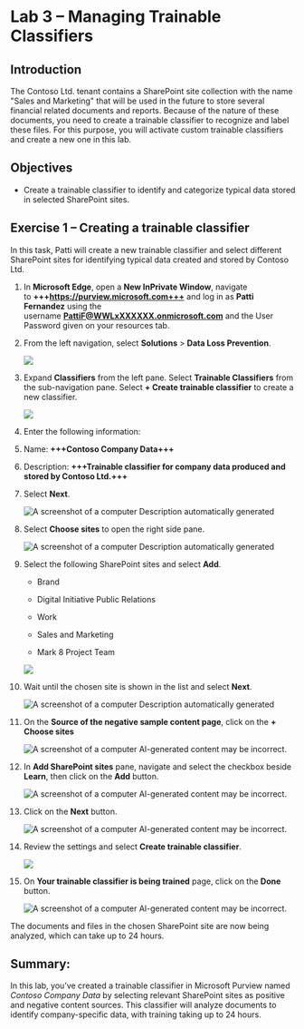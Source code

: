 # **Lab 3 – Managing Trainable Classifiers**

## **Introduction**

The Contoso Ltd. tenant contains a SharePoint site collection with the
name "Sales and Marketing" that will be used in the future to store
several financial related documents and reports. Because of the nature
of these documents, you need to create a trainable classifier to
recognize and label these files. For this purpose, you will activate
custom trainable classifiers and create a new one in this lab.

## **Objectives**

- Create a trainable classifier to identify and categorize typical data stored in selected SharePoint sites.

## Exercise 1 – Creating a trainable classifier

In this task, Patti will create a new trainable classifier and select
different SharePoint sites for identifying typical data created and
stored by Contoso Ltd.

1.  In **Microsoft Edge**, open a **New InPrivate Window**, navigate
    to **+++https://purview.microsoft.com+++** and log in as **Patti
    Fernandez** using the username **PattiF@WWLxXXXXXX.onmicrosoft.com**
    and the User Password given on your resources tab.

2.  From the left navigation, select **Solutions** \> **Data Loss
    Prevention**.

    ![](./media/image1.png)

3.  Expand **Classifiers** from the left pane. Select **Trainable
    Classifiers** from the sub-navigation pane. Select **+ Create
    trainable classifier** to create a new classifier.

    ![](./media/image2.png)

4.  Enter the following information:

5.  Name: **+++Contoso Company Data+++**

6.  Description: **+++Trainable classifier for company data produced and
    stored by Contoso Ltd.+++**

7.  Select **Next**.

    ![A screenshot of a computer Description automatically generated](./media/image3.png)

8.  Select **Choose sites** to open the right side pane.

    ![A screenshot of a computer Description automatically generated](./media/image4.png)

9.  Select the following SharePoint sites and select **Add**.

    - Brand

    - Digital Initiative Public Relations

    - Work

    - Sales and Marketing

    - Mark 8 Project Team

    ![](./media/image5.png)

10. Wait until the chosen site is shown in the list and select **Next**.

    ![A screenshot of a computer Description automatically generated](./media/image6.png)

11. On the **Source of the negative sample content page**, click on the
    **+ Choose sites**

    ![A screenshot of a computer AI-generated content may be incorrect.](./media/image7.png)

12. In **Add SharePoint sites** pane, navigate and select the checkbox
    beside **Learn**, then click on the **Add** button.

    ![A screenshot of a computer AI-generated content may be incorrect.](./media/image8.png)

13. Click on the **Next** button.

    ![A screenshot of a computer AI-generated content may be incorrect.](./media/image9.png)

14. Review the settings and select **Create trainable classifier**.

    ![](./media/image10.png)

15. On **Your trainable classifier is being trained** page, click on the
    **Done** button.

    ![A screenshot of a computer AI-generated content may be incorrect.](./media/image11.png)

The documents and files in the chosen SharePoint site are now being
analyzed, which can take up to 24 hours.

## Summary:

In this lab, you’ve created a trainable classifier in Microsoft Purview
named *Contoso Company Data* by selecting relevant SharePoint sites as
positive and negative content sources. This classifier will analyze
documents to identify company-specific data, with training taking up to
24 hours.
